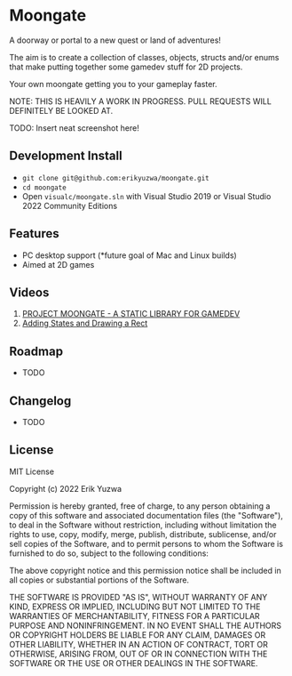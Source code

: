 # Moongate

A doorway or portal to a new quest or land of adventures!

The aim is to create a collection of classes, objects, structs and/or enums that make putting together
some gamedev stuff for 2D projects.

Your own moongate getting you to your gameplay faster.

NOTE: THIS IS HEAVILY A WORK IN PROGRESS. PULL REQUESTS WILL DEFINITELY BE LOOKED AT.

TODO: Insert neat screenshot here!

## Development Install

- `git clone git@github.com:erikyuzwa/moongate.git`
- `cd moongate`
- Open `visualc/moongate.sln` with Visual Studio 2019 or Visual Studio 2022 Community Editions

## Features

- PC desktop support (*future goal of Mac and Linux builds)
- Aimed at 2D games

## Videos

1. [PROJECT MOONGATE - A STATIC LIBRARY FOR GAMEDEV](https://youtu.be/okLXtzp_J8A)
2. [Adding States and Drawing a Rect](https://youtu.be/9A5FCvnYrt8)

## Roadmap

- TODO

## Changelog

- TODO

## License

MIT License

Copyright (c) 2022 Erik Yuzwa

Permission is hereby granted, free of charge, to any person obtaining a copy
of this software and associated documentation files (the "Software"), to deal
in the Software without restriction, including without limitation the rights
to use, copy, modify, merge, publish, distribute, sublicense, and/or sell
copies of the Software, and to permit persons to whom the Software is
furnished to do so, subject to the following conditions:

The above copyright notice and this permission notice shall be included in all
copies or substantial portions of the Software.

THE SOFTWARE IS PROVIDED "AS IS", WITHOUT WARRANTY OF ANY KIND, EXPRESS OR
IMPLIED, INCLUDING BUT NOT LIMITED TO THE WARRANTIES OF MERCHANTABILITY,
FITNESS FOR A PARTICULAR PURPOSE AND NONINFRINGEMENT. IN NO EVENT SHALL THE
AUTHORS OR COPYRIGHT HOLDERS BE LIABLE FOR ANY CLAIM, DAMAGES OR OTHER
LIABILITY, WHETHER IN AN ACTION OF CONTRACT, TORT OR OTHERWISE, ARISING FROM,
OUT OF OR IN CONNECTION WITH THE SOFTWARE OR THE USE OR OTHER DEALINGS IN THE
SOFTWARE.

